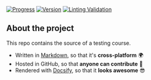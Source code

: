 [![Progress](https://img.shields.io/badge/progress-2%2F44-blue.svg )](https://dialex.github.io/start-testing/) [![Version](https://img.shields.io/badge/status-live-brightgreen.svg)](https://dialex.github.io/start-testing/) [![Linting Validation](https://travis-ci.org/dialex/start-testing.svg?branch=travis)](https://travis-ci.org/dialex/start-testing)

## About the project

This repo contains the source of a testing course.

- Written in [Markdown](http://commonmark.org/), so that it's **cross-platform** 🌍
- Hosted in GitHub, so that **anyone can contribute** 🤝
- Rendered with [Docsify](https://github.com/QingWei-Li/docsify/), so that it **looks awesome** 😎
